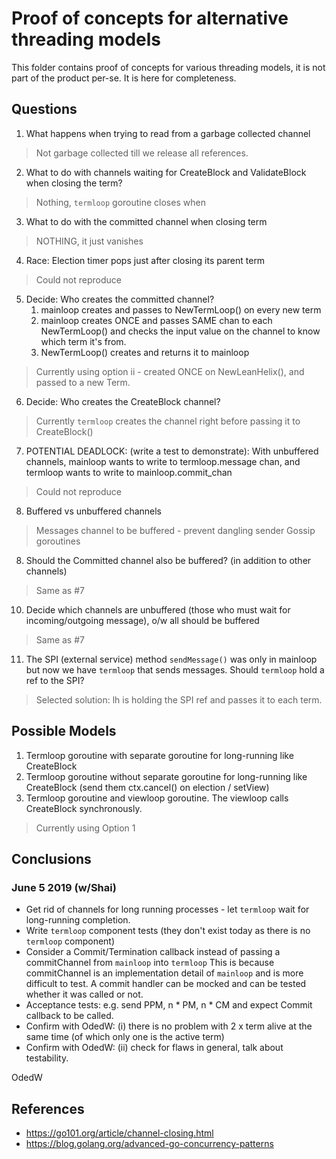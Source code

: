# Proof of concepts for alternative threading models
This folder contains proof of concepts for various threading models, it is not part of the product per-se.
It is here for completeness.


## Questions

1. What happens when trying to read from a garbage collected channel
> Not garbage collected till we release all references.
2. What to do with channels waiting for CreateBlock and ValidateBlock when closing the term?
> Nothing, `termloop` goroutine closes when 
3. What to do with the committed channel when closing term
> NOTHING, it just vanishes
4. Race: Election timer pops just after closing its parent term
> Could not reproduce
5. Decide: Who creates the committed channel?
    1. mainloop creates and passes to NewTermLoop() on every new term
	2. mainloop creates ONCE and passes SAME chan to each NewTermLoop() and checks the input value on the channel to know which term it's from.
	3. NewTermLoop() creates and returns it to mainloop

> Currently using option ii - created ONCE on NewLeanHelix(), and passed to a new Term.


6. Decide: Who creates the CreateBlock channel?
> Currently `termloop` creates the channel right before passing it to CreateBlock()

7. POTENTIAL DEADLOCK: (write a test to demonstrate):
With unbuffered channels, mainloop wants to write to termloop.message chan, and termloop wants to write to mainloop.commit_chan
> Could not reproduce

8. Buffered vs unbuffered channels
> Messages channel to be buffered - prevent dangling sender Gossip goroutines

8. Should the Committed channel also be buffered? (in addition to other channels)
> Same as #7
10. Decide which channels are unbuffered (those who must wait for incoming/outgoing message), o/w all should be buffered
> Same as #7
11. The SPI (external service) method `sendMessage()` was only in mainloop but now we have `termloop` that sends messages.
Should `termloop` hold a ref to the SPI?
> Selected solution: lh is holding the SPI ref and passes it to each term.

## Possible Models

1. Termloop goroutine with separate goroutine for long-running like CreateBlock
2. Termloop goroutine without separate goroutine for long-running like CreateBlock 
    (send them ctx.cancel() on election / setView)
3. Termloop goroutine and viewloop goroutine. The viewloop calls CreateBlock synchronously.

> Currently using Option 1



## Conclusions
### June 5 2019 (w/Shai)
* Get rid of channels for long running processes - let `termloop` wait for long-running completion.
* Write `termloop` component tests (they don't exist today as there is no `termloop` component)
* Consider a Commit/Termination callback instead of passing a commitChannel from `mainloop` into `termloop` 
This is because commitChannel is an implementation detail of `mainloop` and is more difficult to test.
A commit handler can be mocked and can be tested whether it was called or not.
* Acceptance tests: e.g. send PPM, n * PM, n * CM and expect Commit callback to be called.
* Confirm with OdedW: (i) there is no problem with 2 x term alive at the same time (of which only one is the active term)
* Confirm with OdedW: (ii) check for flaws in general, talk about testability.

OdedW



## References
* https://go101.org/article/channel-closing.html
* https://blog.golang.org/advanced-go-concurrency-patterns
